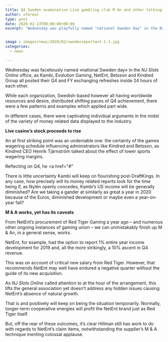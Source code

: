 ```yaml
---
title: Q4 Sweden examination Live gambling club M An and other talking points
author: xforeal 
type: post
date: 2020-02-13T00:00:00+00:00
excerpt: 'Wednesday was playfully named "national Sweden day" in the NJ Slots Online office, as Kambi, Evolution Gaming, NetEnt, Betsson and Kindred Group all posted their Q4 and FY exchanging refreshes inside 24 hours of each other '


image : images/news/2020/02/swedenimportant-1-1.jpg
categories:
  - news

---
```

Wednesday was facetiously named &#171;national Sweden day&#187; in the _NJ Slots Online_ office, as Kambi, Evolution Gaming, NetEnt, Betsson and Kindred Group all posted their Q4 and FY exchanging refreshes inside 24 hours of each other.

While each organization, Swedish-based however all having worldwide resources and desire, distributed shifting paces of Q4 achievement, there were a few patterns and examples which applied part wide.

In different cases, there were captivating individual arguments in the midst of the variety of money related data displayed to the industry.

**Live casino&rsquo;s stock proceeds to rise**

An at first striking point was an undeniable one: the certainty of the games wagering schedule influencing administrators like Kindred and Betsson, as Kindred CEO Henrik Tj&auml;rnstr&ouml;m talked about the effect of lower sports wagering margins.

Reflecting on Q4, he <a href="#"

There is little uncertainty Kambi will keep on flourishing post-DraftKings. In any case, how precisely will its money related reports look for the time being if, as Nyl&eacute;n openly concedes, Kambi&rsquo;s US income will be generally diminished? Are we taking a gander at similarly as great a year in 2020 because of the Euros, diminished development or maybe even a year-on-year fall?

**M & A works, yet has its caveats**

From NetEnt&rsquo;s procurement of Red Tiger Gaming a year ago &ndash; and numerous other ongoing instances of gaming union &ndash; we can unmistakably finish up M & An, in a general sense, works.

NetEnt, for example, had the option to report 1&percnt; entire year income development for 2019 and, all the more strikingly, a 10&percnt; ascent in Q4 revenue.

This was on account of critical new salary from Red Tiger. However, that recommends NetEnt may well have endured a negative quarter without the guide of its new acquisition.

As _NJ Slots Online_ called attention to at the hour of the arrangement, this lifts the general association yet doesn&#8217;t address any hidden issues causing NetEnt&rsquo;s absence of natural growth.

That is and positively will keep on being the situation temporarily. Normally, longer-term cooperative energies will profit the NetEnt brand just as Red Tiger itself.

But, off the rear of these outcomes, it&rsquo;s clear Hillman still has work to do with regards to NetEnt&rsquo;s claim items, notwithstanding the supplier&rsquo;s M & A technique meriting colossal applause.